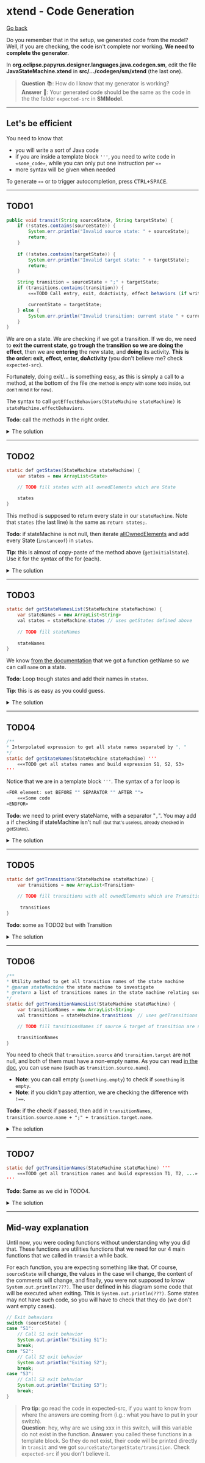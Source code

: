 # xtend - Code Generation

[Go back](../index.md#td8---code-generation)

Do you remember that in the setup, we generated code from the model? Well, if you are checking, the code isn't complete nor working. **We need to complete the generator**.

In **org.eclipse.papyrus.designer.languages.java.codegen.sm**, edit the file **JavaStateMachine.xtend** in **src/.../codegen/sm/xtend** (the last one).

> **Question** 📚: How do I know that my generator is working?<br>
> **Answer** 📖: Your generated code should be the same as the code in the the folder `expected-src` in **SMModel**.

<hr class="sl">

## Let's be efficient

You need to know that

* you will write a sort of Java code
* if you are inside a template block `'''`, you need to write code in `«some_code»`, while you can only put one instruction per `«»`
* more syntax will be given when needed

To generate `«»` or to trigger autocompletion, press <kbd>CTRL+SPACE</kbd>.

<hr class="sr">

## TODO1

<div class="row row-cols-md-2 mx-0"><div>

```java
public void transit(String sourceState, String targetState) {
	if (!states.contains(sourceState)) {
		System.err.println("Invalid source state: " + sourceState);
		return;
	}
	
	if (!states.contains(targetState)) {
		System.err.println("Invalid target state: " + targetState);
		return;
	}

	String transition = sourceState + ";" + targetState;
	if (transitions.contains(transition)) {
		«««TODO Call entry, exit, doActivity, effect behaviors (if written in Java) in correct order according to the context (i.e. switch/cases) of this transition, the target state, and source state

		currentState = targetState;
	} else {
		System.err.println("Invalid transition: current state " + currentState + " cannot transit to " + targetState);
	}
}
````
</div><div>

We are on a state. We are checking if we got a transition. If we do, we need to **exit the current state**, **go trough the transition so we are doing the effect**, then we are **entering** the new state, and **doing** its activity. **This is the order: exit, effect, enter, doActivity** (you don't believe me? check `expected-src`).

Fortunately, doing exit/... is something easy, as this is simply a call to a method, at the bottom of the file <small>(the method is empty with some todo inside, but don't mind it for now)</small>.

The syntax to call `getEffectBehaviors(StateMachine stateMachine)` is `stateMachine.effectBehaviors`.

**Todo**: call the methods in the right order.

<details class="details-e">
<summary>The solution</summary>

```java
// ...
if (transitions.contains(transition)) {
	«««DONE Call entry, exit, ...

	«stateMachine.exitBehaviors»

	«stateMachine.effectBehaviors»

	«stateMachine.entryBehaviors»

	«stateMachine.doActivityBehaviors»

	currentState = targetState;
} else {
// ...
```

**Why do you add spaces like this?** Later, you will compare your generated code with the one in `expected-src` and see that you need to add spaces.
</details>
</div></div>

<hr class="sl">

## TODO2

<div class="row row-cols-md-2 mx-0"><div>

```java
static def getStates(StateMachine stateMachine) {
	var states = new ArrayList<State>

	// TODO fill states with all ownedElements which are State

	states
}
```
</div><div>

This method is supposed to return every state in our `stateMachine`. Note that `states` (the last line) is the same as `return states;`.

**Todo**: if stateMachine is not null, then iterate [allOwnedElements](https://download.eclipse.org/modeling/mdt/uml2/javadoc/2.1.1/org/eclipse/uml2/uml/Element.html#allOwnedElements()) and add every State (`instanceof`) in `states`.

**Tip**: this is almost of copy-paste of the method above (`getInitialState`). Use it for the syntax of the for (each).

<details class="details-e">
<summary>The solution</summary>

```java
// DONE fill states with all ownedElements which are State
if (stateMachine !== null) {
	for (ownedElement : stateMachine.allOwnedElements) {
		if (ownedElement instanceof State) {
			states.add(ownedElement)
		}
	}
}
```
</details>
</div></div>

<hr class="sr">

## TODO3

<div class="row row-cols-md-2 mx-0"><div>

```java
static def getStateNamesList(StateMachine stateMachine) {
	var stateNames = new ArrayList<String>
	val states = stateMachine.states // uses getStates defined above
	
	// TODO fill stateNames
	
	stateNames
}
```
</div><div>

We know [from the documentation](https://download.eclipse.org/modeling/mdt/uml2/javadoc/2.1.1/org/eclipse/uml2/uml/NamedElement.html#getName()) that we got a function getName so we can call `name` on a state.

**Todo**: Loop trough states and add their names in `states`.

**Tip**: this is as easy as you could guess.

<details class="details-e">
<summary>The solution</summary>

```java
// DONE fill stateNames
for (state : states) {
	stateNames.add(state.name)
}
```
</details>
</div></div>

<hr class="sl">

## TODO4

<div class="row row-cols-md-2 mx-0"><div class="align-self-center">

```java
/**
* Interpolated expression to get all state names separated by ", "
*/
static def getStateNames(StateMachine stateMachine) '''
	«««TODO get all states names and build expression S1, S2, S3»
'''
```
</div><div>

Notice that we are in a template block `'''`. The syntax of a for loop is

```java
«FOR element: set BEFORE "" SEPARATOR "" AFTER ""»
	«««Some code
«ENDFOR»
```

**Todo**: we need to print every stateName, with a separator "`,`". You may add a if checking if stateMachine isn't null <small>(but that's useless, already checked in getStates)</small>.

<details class="details-e">
<summary>The solution</summary>

```java
«««DONE get all states names and build expression S1, S2, S3»
«FOR stateName : stateMachine.stateNamesList BEFORE "" SEPARATOR ", " AFTER ""»
	"«stateName»"
«ENDFOR»
```

Why do we need `""`, could I use `''` or nothing at all? My teacher told me that `""` is used when you want something to be "printed" in the code, so we have to.
</details>
</div></div>

<hr class="sr">

## TODO5

<div class="row row-cols-md-2 mx-0"><div>

```java
static def getTransitions(StateMachine stateMachine) {
	var transitions = new ArrayList<Transition>
	 	
	// TODO fill transitions with all ownedElements which are Transition
	 	
	 transitions
}
```
</div><div>

**Todo**: some as TODO2 but with Transition

<details class="details-e">
<summary>The solution</summary>

```java
// DONE fill transitions with all ownedElements which are Transition
if (stateMachine !== null) {
	for (ownedElement : stateMachine.allOwnedElements) {
		if (ownedElement instanceof Transition) {
			transitions.add(ownedElement)
		}
	}
}
```
</details>
</div></div>

<hr class="sl">

## TODO6

<div class="row row-cols-md-2 mx-0"><div>

```java
/**
* Utility method to get all transition names of the state machine
* @param stateMachine the state machine to investigate
* @return a list of transitions names in the state machine relating source & targets spearated by ";"
*/
static def getTransitionNamesList(StateMachine stateMachine) {
	var transitionNames = new ArrayList<String>
	val transitions = stateMachine.transitions	// uses getTransitions defined above

	// TODO fill tansitionsNames if source & target of transition are not null & source and target names are not empty

	transitionNames
}
```
</div><div>

You need to check that `transition.source` and `transition.target` are not null, and both of them must have a non-empty name. As you can read [in the doc](), you can use `name` (such as `transition.source.name`).

* **Note**: you can call empty (`something.empty`) to check if `something` is `empty`.
* **Note**: if you didn't pay attention, we are checking the difference with `!==`.

**Todo**: if the check if passed, then add in `transitionNames`, `transition.source.name + ";" + transition.target.name`.

<details class="details-e">
<summary>The solution</summary>

```java
// DONE fill tansitionsNames iff source & target of transition are not null & source and target names are not empty
for (transition : transitions) {
	if (
		transition.source !== null && 
		transition.target !== null && 
		!transition.source.name.empty &&
		!transition.target.name.empty
		) {
			transitionNames.add(transition.source.name + ";" + transition.target.name)
	}
}
```
</details>
</div></div>

<hr class="sr">

## TODO7

<div class="row row-cols-md-2 mx-0"><div>

```java
static def getTransitionNames(StateMachine stateMachine) '''
	«««TODO get all transition names and build expression T1, T2, ...»
'''
```
</div><div>

**Todo**: Same as we did in TODO4.

<details class="details-e">
<summary>The solution</summary>

```java
«««DONE get all transition names and build expression T1, T2, ...»
«FOR transitionName : stateMachine.transitionNamesList BEFORE "" SEPARATOR ", " AFTER ""»
	"«transitionName»"
«ENDFOR»
```
</details>
</div></div>

<hr class="sl">

## Mid-way explanation

Until now, you were coding functions without understanding why you did that. These functions are utilities functions that we need for our 4 main functions that we called in `transit` a while back.

For each function, you are expecting something like that. Of course, `sourceState` will change, the values in the case will change, the content of the comments will change, and finally, you were not supposed to know `System.out.println(???)`. The user defined in his diagram some code that will be executed when exiting. This is `System.out.println(???)`. Some states may not have such code, so you will have to check that they do (we don't want empty cases).

```java
// Exit behaviors
switch (sourceState) {
case "S1":
	// Call S1 exit behavior
	System.out.println("Exiting S1");
	break;
case "S2":
	// Call S2 exit behavior
	System.out.println("Exiting S2");
	break;
case "S3":
	// Call S3 exit behavior
	System.out.println("Exiting S3");
	break;
}
```

> **Pro tip**: go read the code in expected-src, if you want to know from where the answers are coming from (i.g.: what you have to put in your switch).<br>
> **Question**: hey, why are we using xxx in this switch, will this variable do not exist in the function. **Answer**: you called these functions in a template block. So they do not exist, their code will be printed directly in `transit` and we got `sourceState/targetState/transition`. Check `expected-src` if you don't believe it.